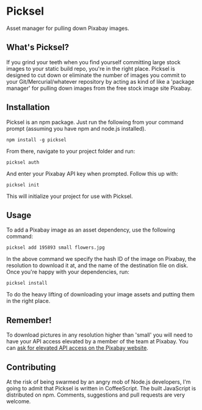 # Picksel
Asset manager for pulling down Pixabay images.

## What's Picksel?
If you grind your teeth when you find yourself committing large stock images to your static build repo, you're in the right place. Picksel is designed to cut down or eliminate the number of images you commit to your Git/Mercurial/whatever repository by acting as kind of like a 'package manager' for pulling down images from the free stock image site Pixabay.

## Installation
Picksel is an npm package. Just run the following from your command prompt (assuming you have npm and node.js installed).

```
npm install -g picksel
```

From there, navigate to your project folder and run:

```
picksel auth
```

And enter your Pixabay API key when prompted. Follow this up with:

```
picksel init
```

This will initialize your project for use with Picksel.

## Usage
To add a Pixabay image as an asset dependency, use the following command:

```
picksel add 195893 small flowers.jpg
```

In the above command we specify the hash ID of the image on Pixabay, the resolution to download it at, and the name of the destination file on disk. Once you're happy with your dependencies, run:

```
picksel install
```

To do the heavy lifting of downloading your image assets and putting them in the right place.

## Remember!
To download pictures in any resolution higher than 'small' you will need to have your API access elevated by a member of the team at Pixabay. You can [ask for elevated API access on the Pixabay website](https://pixabay.com/en/service/contact/?full_api_access).

## Contributing
At the risk of being swarmed by an angry mob of Node.js developers, I'm going to admit that Picksel is written in CoffeeScript. The built JavaScript is distributed on npm. Comments, suggestions and pull requests are very welcome.
